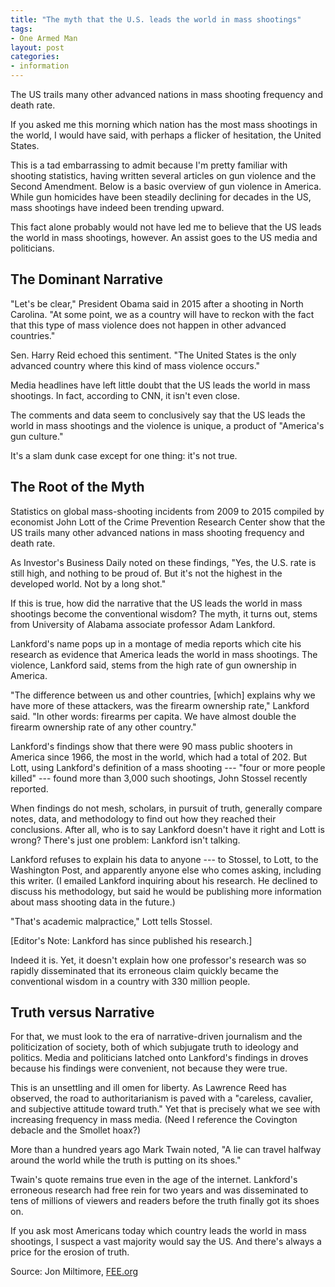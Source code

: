 ```yaml
---
title: "The myth that the U.S. leads the world in mass shootings"
tags:
- One Armed Man
layout: post
categories:
- information
---
```


The US trails many other advanced nations in mass shooting frequency and death rate.

If you asked me this morning which nation has the most mass shootings in the world, I would have said, with perhaps a flicker of hesitation, the United States.

This is a tad embarrassing to admit because I'm pretty familiar with shooting statistics, having written several articles on gun violence and the Second Amendment. Below is a basic overview of gun violence in America. While gun homicides have been steadily declining for decades in the US, mass shootings have indeed been trending upward.

This fact alone probably would not have led me to believe that the US leads the world in mass shootings, however. An assist goes to the US media and politicians.

## The Dominant Narrative

"Let's be clear," President Obama said in 2015 after a shooting in North Carolina. "At some point, we as a country will have to reckon with the fact that this type of mass violence does not happen in other advanced countries."

Sen. Harry Reid echoed this sentiment. "The United States is the only advanced country where this kind of mass violence occurs."

Media headlines have left little doubt that the US leads the world in mass shootings. In fact, according to CNN, it isn't even close.

The comments and data seem to conclusively say that the US leads the world in mass shootings and the violence is unique, a product of "America's gun culture."

It's a slam dunk case except for one thing: it's not true.

## The Root of the Myth

Statistics on global mass-shooting incidents from 2009 to 2015 compiled by economist John Lott of the Crime Prevention Research Center show that the US trails many other advanced nations in mass shooting frequency and death rate.

As Investor's Business Daily noted on these findings, "Yes, the U.S. rate is still high, and nothing to be proud of. But it's not the highest in the developed world. Not by a long shot."

If this is true, how did the narrative that the US leads the world in mass shootings become the conventional wisdom? The myth, it turns out, stems from University of Alabama associate professor Adam Lankford.

Lankford's name pops up in a montage of media reports which cite his research as evidence that America leads the world in mass shootings. The violence, Lankford said, stems from the high rate of gun ownership in America.

"The difference between us and other countries, \[which\] explains why we have more of these attackers, was the firearm ownership rate," Lankford said. "In other words: firearms per capita. We have almost double the firearm ownership rate of any other country."

Lankford's findings show that there were 90 mass public shooters in America since 1966, the most in the world, which had a total of 202. But Lott, using Lankford's definition of a mass shooting --- "four or more people killed" --- found more than 3,000 such shootings, John Stossel recently reported.

When findings do not mesh, scholars, in pursuit of truth, generally compare notes, data, and methodology to find out how they reached their conclusions. After all, who is to say Lankford doesn't have it right and Lott is wrong? There's just one problem: Lankford isn't talking.

Lankford refuses to explain his data to anyone --- to Stossel, to Lott, to the Washington Post, and apparently anyone else who comes asking, including this writer. (I emailed Lankford inquiring about his research. He declined to discuss his methodology, but said he would be publishing more information about mass shooting data in the future.)

"That's academic malpractice," Lott tells Stossel.

\[Editor's Note: Lankford has since published his research.\]

Indeed it is. Yet, it doesn't explain how one professor's research was so rapidly disseminated that its erroneous claim quickly became the conventional wisdom in a country with 330 million people.

## Truth versus Narrative

For that, we must look to the era of narrative-driven journalism and the politicization of society, both of which subjugate truth to ideology and politics. Media and politicians latched onto Lankford's findings in droves because his findings were convenient, not because they were true.

This is an unsettling and ill omen for liberty. As Lawrence Reed has observed, the road to authoritarianism is paved with a "careless, cavalier, and subjective attitude toward truth." Yet that is precisely what we see with increasing frequency in mass media. (Need I reference the Covington debacle and the Smollet hoax?)

More than a hundred years ago Mark Twain noted, "A lie can travel halfway around the world while the truth is putting on its shoes."

Twain's quote remains true even in the age of the internet. Lankford's erroneous research had free rein for two years and was disseminated to tens of millions of viewers and readers before the truth finally got its shoes on.

If you ask most Americans today which country leads the world in mass shootings, I suspect a vast majority would say the US. And there's always a price for the erosion of truth.

Source: Jon Miltimore, [FEE.org](https://fee.org/articles/the-myth-that-the-us-leads-the-world-in-mass-shootings/)